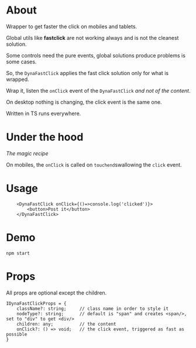 # About

Wrapper to get faster the click on mobiles and tablets.

Global utils like **fastclick** are not working always and is not the cleanest solution.

Some controls need the pure events, global solutions produce problems is some cases.

So, the `DynaFastClick` applies the fast click solution only for what is wrapped.

Wrap it, listen the `onClick` event of the `DynaFastClick` _and not of the content_.

On desktop nothing is changing, the click event is the same one.

Written in TS runs everywhere.

# Under the hood

_The magic recipe_

On mobiles, the `onClick` is called on `touchend`swallowing the `click` event. 

# Usage

```
    <DynaFastClick onClick={()=>console.log('clicked')}>
        <button>Post it</button>
    </DynaFastClick>
```

# Demo

`npm start`

# Props

All props are optional except the children.

```
IDynaFastClickProps = {
	className?: string;     // class name in order to style it
	nodeType?: string;      // default is "span" and creates <span/>, set to "div" to get <div/>
	children: any;          // the content
	onClick?: () => void;   // the click event, triggered as fast as possible
}
```

